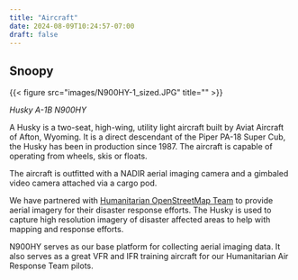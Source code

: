 ```yaml
---
title: "Aircraft"
date: 2024-08-09T10:24:57-07:00
draft: false
---
```


## Snoopy 

{{< figure src="images/N900HY-1_sized.JPG" title="" >}}

_Husky A-1B N900HY_

A Husky is a two-seat, high-wing, utility light aircraft built by Aviat Aircraft of Afton, Wyoming. It is a direct descendant of the Piper PA-18 Super Cub, the Husky has been in production since 1987. The aircraft is capable of operating from wheels, skis or floats.

The aircraft is outfitted with a NADIR aerial imaging camera and a gimbaled video camera attached via a cargo pod. 

We have partnered with [Humanitarian OpenStreetMap Team](https://www.hotosm.org/) to provide aerial imagery for their disaster response efforts. The Husky is used to capture high resolution imagery of disaster affected areas to help with mapping and response efforts.

N900HY serves as our base platform for collecting aerial imaging data. It also serves as a great VFR and IFR training aircraft for our Humanitarian Air Response Team pilots.
